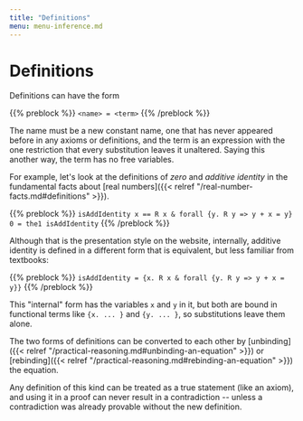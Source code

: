 ```yaml
---
title: "Definitions"
menu: menu-inference.md
---
```


# Definitions

Definitions can have the form

{{% preblock %}}
`<name> = <term>`
{{% /preblock %}}

The name must be a new constant name, one that has
never appeared before in any axioms or definitions,
and the term is an expression with the one restriction
that every substitution leaves it unaltered.  Saying
this another way, the term has no free variables.



For example, let's look at the definitions of _zero_ and
_additive identity_ in the fundamental facts about
[real numbers]({{< relref "/real-number-facts.md#definitions" >}}).

{{% preblock %}}
`isAddIdentity x == R x & forall {y. R y => y + x = y}`
`0 = the1 isAddIdentity`
{{% /preblock %}}

Although that is the presentation style on the website, internally,
additive identity is defined in a different form that is equivalent,
but less familiar from textbooks:

{{% preblock %}}
`isAddIdentity = {x. R x & forall {y. R y => y + x = y}}`
{{% /preblock %}}

This "internal" form has the variables `x` and `y` in it,
but both are bound in functional terms like `{x. ... }`
and `{y. ... }`, so substitutions leave them alone.

The two forms of definitions can be converted to each other
by [unbinding]({{< relref "/practical-reasoning.md#unbinding-an-equation" >}})
or [rebinding]({{< relref "/practical-reasoning.md#rebinding-an-equation" >}})
the equation.

Any definition of this kind can be treated as a true statement
(like an axiom), and using it in a proof can never result in
a contradiction -- unless a contradiction was already provable
without the new definition.
